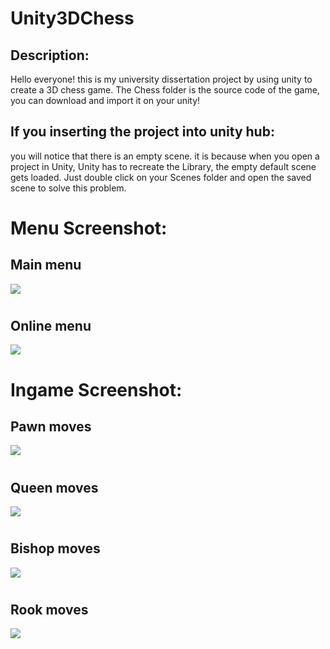 
# Unity3DChess

Description:
-
Hello everyone! this is my university dissertation project by using unity to create a 3D chess game. The Chess folder is the source code of the game, you can download and import it on your unity!


If you inserting the project into unity hub:
-
 you will notice that there is an empty scene. it is because when you open a project in Unity, Unity has to recreate the Library, the empty default scene gets loaded. Just double click on your Scenes folder and open the saved scene to solve this problem.

#
#
Menu Screenshot:
=

Main menu
-
![](https://i2.paste.pics/4c0686bad0f944c410c060e236679002.png)

#
Online menu
-
![](https://i2.paste.pics/ce71a0a1a4be8df1abab0c3a291bbbd9.png)

#
Ingame Screenshot:
=

Pawn moves
-
![](https://i2.paste.pics/e816a30f9598b99a7b7f405f493db9a8.png)

#
Queen moves
-
![](https://i2.paste.pics/3b8e35319b124b096300c068e2d67e10.png?rand=B5bxV3saA6)

#
Bishop moves
-
![](https://i2.paste.pics/2f7d56e65df602fb3617b06f34d3efeb.png)

#
Rook moves
-
![](https://i2.paste.pics/c9bfe1e569389a7e7a6b78be24c52824.png)

